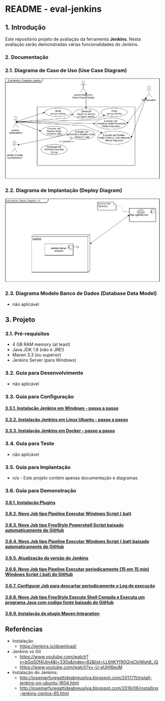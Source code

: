 # README - eval-jenkins


## 1. Introdução ##

Este repositório projeto de avaliação da ferramenta **Jenkins**. Nesta avaliação serão demonstradas várias funcionalidades do Jenkins.

### 2. Documentação ###

### 2.1. Diagrama de Caso de Uso (Use Case Diagram) ###

![UseCaseDiagram](https://github.com/josemarsilva/eval-jenkins/blob/master/doc/images/UseCaseDiagram-01.png) 


### 2.2. Diagrama de Implantação (Deploy Diagram) ###

![DeployDiagram](https://github.com/josemarsilva/eval-jenkins/blob/master/doc/images/DeployDiagram-01.png) 


### 2.3. Diagrama Modelo Banco de Dados (Database Data Model) ###

* não aplicável

## 3. Projeto ##

### 3.1. Pré-requisitos ###

* 4 GB RAM memory (at least)
* Java JDK 1.8 (não é JRE!)
* Maven 3.3 (ou superior)
* Jenkins Server (para Windows)


### 3.2. Guia para Desenvolvimento ###

* não aplicável


### 3.3. Guia para Configuração ###

#### [3.3.1. Instalação Jenkins em Windows - passo a passo](https://github.com/josemarsilva/eval-jenkins/blob/master/doc/README-GuiaConfiguracao-InstallJenkins.md) ####

#### [3.3.2. Instalação Jenkins em Linux Ubuntu - passo a passo](https://github.com/josemarsilva/eval-virtualbox-vm-ubuntu-server#313-jenkins) ####

#### [3.3.3. Instalação Jenkins em Docker - passo a passo](https://github.com/josemarsilva/eval-virtualbox-vm-ubuntu-server#47-docker---jenkins) ####


### 3.4. Guia para Teste ###

* não aplicável


### 3.5. Guia para Implantação ###

* n/a - Este projeto contém apenas documentação e diagramas


### 3.6. Guia para Demonstração ###

#### [3.6.1. Instalação Plugins](https://github.com/josemarsilva/eval-jenkins/blob/master/doc/README-GuiaDemonstracao-InstallPlugins.md)  ####

#### [3.6.2. Novo Job tipo Pipeline Executar Windows Script (.bat)](doc/README-GuiaDemonstracao-JobNewSimpleBatJob.md)  ####

#### [3.6.3. Novo Job tipo FreeStyle Powershell Script baixado automaticamente do GitHub ](doc/README-GuiaDemonstracao-JobPowerShellScript.md)  ####

#### [3.6.4. Novo Job tipo Pipeline Executar Windows Script (.bat) baixado automaticamente do GitHub ](doc/README-GuiaDemonstracao-JobBatScript.md)  ####

#### [3.6.5. Atualização da versão do Jenkins ](doc/README-GuiaDemonstracao-GerenciarJenkinsAtualizacao.md)  ####

#### [3.6.6. Novo Job tipo Pipeline Executar periodicamente (15 em 15 min) Windows Script (.bat) do GitHub](doc/README-GuiaDemonstracao-JobExecucaoPeriodica.md)  ####

#### [3.6.7. Configurar Job para descartar periodicamente o Log de execução](doc/README-GuiaDemonstracao-JobConfigDiscardLog.md)  ####

#### [3.6.8. Novo Job tipo FreeStyle Execute Shell Compila e Executa um programa Java com codigo fonte baixado do GitHub](doc/README-GuiaDemonstracao-JobFreestyleExecShellGitJavacJavaRun.md)  ####

#### [3.6.9. Instalação do plugin Maven Integration](doc/README-GuiaConfiguracao-MavenJenkins.md) ####

## Referências ##

* Instalação
  * https://jenkins.io/download/
* Jenkins vs Git
  * https://www.youtube.com/watch?v=bGqS0f4Utn4&t=330s&index=82&list=LL6itKYf90j2igCkIWsh8_jQ
  * https://www.youtube.com/watch?v=-U-eUHI6euM
* Instalação do Jenkins: 
  * http://josemarfuregattideabreusilva.blogspot.com/2017/11/install-jenkins-on-ubuntu-1604.html
  * http://josemarfuregattideabreusilva.blogspot.com/2016/06/installing-jenkins-centos-65.html
